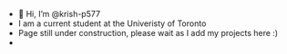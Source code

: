 - 👋 Hi, I’m @krish-p577
- I am a current student at the Univeristy of Toronto
- Page still under construction, please wait as I add my projects here :)
- 

<!---
krish-p577/krish-p577 is a ✨ special ✨ repository because its `README.md` (this file) appears on your GitHub profile.
You can click the Preview link to take a look at your changes.
--->
